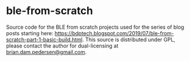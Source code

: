 # ble-from-scratch
Source code for the BLE from scratch projects used for the series of blog posts starting here: https://bdptech.blogspot.com/2019/07/ble-from-scratch-part-1-basic-build.html. This source is distributed under GPL, please contact the author for dual-licensing at brian.dam.pedersen@gmail.com.
